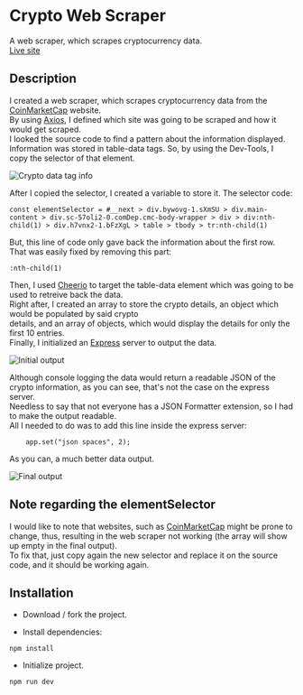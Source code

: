 # Crypto Web Scraper

A web scraper, which scrapes cryptocurrency data.\
[Live site](https://crypto-web-scraper.herokuapp.com/)

## Description

I created a web scraper, which scrapes cryptocurrency data from the [CoinMarketCap](https://coinmarketcap.com/) website.\
By using [Axios](https://axios-http.com/docs/intro), I defined which site was going to be scraped and how it would get scraped.\
I looked the source code to find a pattern about the information displayed.\
Information was stored in table-data tags. So, by using the Dev-Tools, I copy the selector of that element.

![Crypto data tag info](https://i.ibb.co/t3P7QmC/img3.png)

After I copied the selector, I created a variable to store it. The selector code:

```
const elementSelector = #__next > div.bywovg-1.sXmSU > div.main-content > div.sc-57oli2-0.comDep.cmc-body-wrapper > div > div:nth-child(1) > div.h7vnx2-1.bFzXgL > table > tbody > tr:nth-child(1)
```

But, this line of code only gave back the information about the first row. That was easily fixed by removing this part:

```
:nth-child(1)
```

Then, I used [Cheerio](https://cheerio.js.org/) to target the table-data element which was going to be used to retreive back the data.\
Right after, I created an array to store the crypto details, an object which would be populated by said crypto\
details, and an array of objects, which would display the details for only the first 10 entries.\
Finally, I initialized an [Express](https://expressjs.com/) server to output the data.

![Initial output](https://i.ibb.co/LgFXM8r/img1.png)

Although console logging the data would return a readable JSON of the crypto information, as you can see, that's not the case on the express server.\
Needless to say that not everyone has a JSON Formatter extension, so I had to make the output readable.\
All I needed to do was to add this line inside the express server:

```
    app.set("json spaces", 2);
```

As you can, a much better data output.

![Final output](https://i.ibb.co/whMJFJ7/img2.png)

## Note regarding the elementSelector

I would like to note that websites, such as [CoinMarketCap](https://coinmarketcap.com/) might be prone to change, thus, resulting in the web scraper not working (the array will show up empty in the final output).\
To fix that, just copy again the new selector and replace it on the source code, and it should be working again.

## Installation

- Download / fork the project.

- Install dependencies:

```
npm install
```

- Initialize project.

```
npm run dev
```
